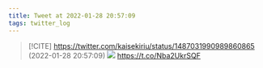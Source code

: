 ```yaml
---
title: Tweet at 2022-01-28 20:57:09
tags: twitter_log
---
```


> [!CITE] https://twitter.com/kaisekiriu/status/1487031990989860865 (2022-01-28 20:57:09)
> ![](https://twitter.com/kaisekiriu/status/1487031990989860865)
> https://t.co/Nba2UkrSQF
